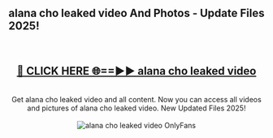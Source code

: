 <h2>alana cho leaked video And Photos - Update Files 2025!</h2>
<br>
<div align="center">
<h2><a href="https://top-ai-tools.click/QrbHav" rel="nofollow">🔴 CLICK HERE 🌐==►► alana cho leaked video</a></h2>
<br>
Get alana cho leaked video and all content. Now you can access all videos and pictures of alana cho leaked video. New Updated Files 2025!
<br>
<br>
<a href="https://top-ai-tools.click/QrbHav" rel="nofollow" data-target="animated-image.originalLink"><img src="https://i.ibb.co.com/WyWwxjT/player-gif2.gif" alt="alana cho leaked video OnlyFans" style="max-width: 100%; display: inline-block;" data-target="animated-image.originalImage"></a>
</div>
<br>